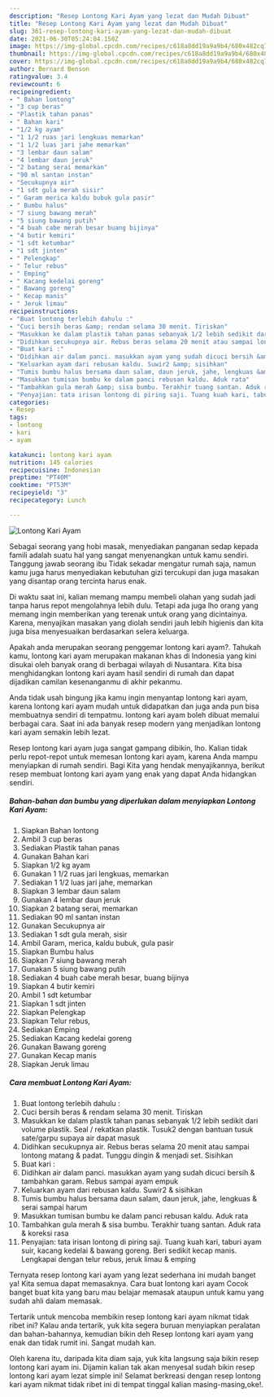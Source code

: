 ```yaml
---
description: "Resep Lontong Kari Ayam yang lezat dan Mudah Dibuat"
title: "Resep Lontong Kari Ayam yang lezat dan Mudah Dibuat"
slug: 361-resep-lontong-kari-ayam-yang-lezat-dan-mudah-dibuat
date: 2021-06-30T05:24:04.150Z
image: https://img-global.cpcdn.com/recipes/c618a8dd19a9a9b4/680x482cq70/lontong-kari-ayam-foto-resep-utama.jpg
thumbnail: https://img-global.cpcdn.com/recipes/c618a8dd19a9a9b4/680x482cq70/lontong-kari-ayam-foto-resep-utama.jpg
cover: https://img-global.cpcdn.com/recipes/c618a8dd19a9a9b4/680x482cq70/lontong-kari-ayam-foto-resep-utama.jpg
author: Bernard Benson
ratingvalue: 3.4
reviewcount: 6
recipeingredient:
- " Bahan lontong"
- "3 cup beras"
- "Plastik tahan panas"
- " Bahan kari"
- "1/2 kg ayam"
- "1 1/2 ruas jari lengkuas memarkan"
- "1 1/2 luas jari jahe memarkan"
- "3 lembar daun salam"
- "4 lembar daun jeruk"
- "2 batang serai memarkan"
- "90 ml santan instan"
- "Secukupnya air"
- "1 sdt gula merah sisir"
- " Garam merica kaldu bubuk gula pasir"
- " Bumbu halus"
- "7 siung bawang merah"
- "5 siung bawang putih"
- "4 buah cabe merah besar buang bijinya"
- "4 butir kemiri"
- "1 sdt ketumbar"
- "1 sdt jinten"
- " Pelengkap"
- " Telur rebus"
- " Emping"
- " Kacang kedelai goreng"
- " Bawang goreng"
- " Kecap manis"
- " Jeruk limau"
recipeinstructions:
- "Buat lontong terlebih dahulu :"
- "Cuci bersih beras &amp; rendam selama 30 menit. Tiriskan"
- "Masukkan ke dalam plastik tahan panas sebanyak 1/2 lebih sedikit dari volume plastik. Seal / rekatkan plastik. Tusuk2 dengan bantuan tusuk sate/garpu supaya air dapat masuk"
- "Didihkan secukupnya air. Rebus beras selama 20 menit atau sampai lontong matang &amp; padat. Tunggu dingin &amp; menjadi set. Sisihkan"
- "Buat kari :"
- "Didihkan air dalam panci. masukkan ayam yang sudah dicuci bersih &amp; tambahkan garam. Rebus sampai ayam empuk"
- "Keluarkan ayam dari rebusan kaldu. Suwir2 &amp; sisihkan"
- "Tumis bumbu halus bersama daun salam, daun jeruk, jahe, lengkuas &amp; serai sampai harum"
- "Masukkan tumisan bumbu ke dalam panci rebusan kaldu. Aduk rata"
- "Tambahkan gula merah &amp; sisa bumbu. Terakhir tuang santan. Aduk rata &amp; koreksi rasa"
- "Penyajian: tata irisan lontong di piring saji. Tuang kuah kari, taburi ayam suir, kacang kedelai &amp; bawang goreng. Beri sedikit kecap manis. Lengkapai dengan telur rebus, jeruk limau &amp; emping"
categories:
- Resep
tags:
- lontong
- kari
- ayam

katakunci: lontong kari ayam 
nutrition: 145 calories
recipecuisine: Indonesian
preptime: "PT40M"
cooktime: "PT53M"
recipeyield: "3"
recipecategory: Lunch

---
```



![Lontong Kari Ayam](https://img-global.cpcdn.com/recipes/c618a8dd19a9a9b4/680x482cq70/lontong-kari-ayam-foto-resep-utama.jpg)

Sebagai seorang yang hobi masak, menyediakan panganan sedap kepada famili adalah suatu hal yang sangat menyenangkan untuk kamu sendiri. Tanggung jawab seorang ibu Tidak sekadar mengatur rumah saja, namun kamu juga harus menyediakan kebutuhan gizi tercukupi dan juga masakan yang disantap orang tercinta harus enak.

Di waktu  saat ini, kalian memang mampu membeli olahan yang sudah jadi tanpa harus repot mengolahnya lebih dulu. Tetapi ada juga lho orang yang memang ingin memberikan yang terenak untuk orang yang dicintainya. Karena, menyajikan masakan yang diolah sendiri jauh lebih higienis dan kita juga bisa menyesuaikan berdasarkan selera keluarga. 



Apakah anda merupakan seorang penggemar lontong kari ayam?. Tahukah kamu, lontong kari ayam merupakan makanan khas di Indonesia yang kini disukai oleh banyak orang di berbagai wilayah di Nusantara. Kita bisa menghidangkan lontong kari ayam hasil sendiri di rumah dan dapat dijadikan camilan kesenanganmu di akhir pekanmu.

Anda tidak usah bingung jika kamu ingin menyantap lontong kari ayam, karena lontong kari ayam mudah untuk didapatkan dan juga anda pun bisa membuatnya sendiri di tempatmu. lontong kari ayam boleh dibuat memalui berbagai cara. Saat ini ada banyak resep modern yang menjadikan lontong kari ayam semakin lebih lezat.

Resep lontong kari ayam juga sangat gampang dibikin, lho. Kalian tidak perlu repot-repot untuk memesan lontong kari ayam, karena Anda mampu menyiapkan di rumah sendiri. Bagi Kita yang hendak menyajikannya, berikut resep membuat lontong kari ayam yang enak yang dapat Anda hidangkan sendiri.

<!--inarticleads1-->

##### Bahan-bahan dan bumbu yang diperlukan dalam menyiapkan Lontong Kari Ayam:

1. Siapkan  Bahan lontong
1. Ambil 3 cup beras
1. Sediakan Plastik tahan panas
1. Gunakan  Bahan kari
1. Siapkan 1/2 kg ayam
1. Gunakan 1 1/2 ruas jari lengkuas, memarkan
1. Sediakan 1 1/2 luas jari jahe, memarkan
1. Siapkan 3 lembar daun salam
1. Gunakan 4 lembar daun jeruk
1. Siapkan 2 batang serai, memarkan
1. Sediakan 90 ml santan instan
1. Gunakan Secukupnya air
1. Sediakan 1 sdt gula merah, sisir
1. Ambil  Garam, merica, kaldu bubuk, gula pasir
1. Siapkan  Bumbu halus
1. Siapkan 7 siung bawang merah
1. Gunakan 5 siung bawang putih
1. Sediakan 4 buah cabe merah besar, buang bijinya
1. Siapkan 4 butir kemiri
1. Ambil 1 sdt ketumbar
1. Siapkan 1 sdt jinten
1. Siapkan  Pelengkap
1. Siapkan  Telur rebus,
1. Sediakan  Emping
1. Sediakan  Kacang kedelai goreng
1. Gunakan  Bawang goreng
1. Gunakan  Kecap manis
1. Siapkan  Jeruk limau




<!--inarticleads2-->

##### Cara membuat Lontong Kari Ayam:

1. Buat lontong terlebih dahulu :
1. Cuci bersih beras &amp; rendam selama 30 menit. Tiriskan
1. Masukkan ke dalam plastik tahan panas sebanyak 1/2 lebih sedikit dari volume plastik. Seal / rekatkan plastik. Tusuk2 dengan bantuan tusuk sate/garpu supaya air dapat masuk
1. Didihkan secukupnya air. Rebus beras selama 20 menit atau sampai lontong matang &amp; padat. Tunggu dingin &amp; menjadi set. Sisihkan
1. Buat kari :
1. Didihkan air dalam panci. masukkan ayam yang sudah dicuci bersih &amp; tambahkan garam. Rebus sampai ayam empuk
1. Keluarkan ayam dari rebusan kaldu. Suwir2 &amp; sisihkan
1. Tumis bumbu halus bersama daun salam, daun jeruk, jahe, lengkuas &amp; serai sampai harum
1. Masukkan tumisan bumbu ke dalam panci rebusan kaldu. Aduk rata
1. Tambahkan gula merah &amp; sisa bumbu. Terakhir tuang santan. Aduk rata &amp; koreksi rasa
1. Penyajian: tata irisan lontong di piring saji. Tuang kuah kari, taburi ayam suir, kacang kedelai &amp; bawang goreng. Beri sedikit kecap manis. Lengkapai dengan telur rebus, jeruk limau &amp; emping




Ternyata resep lontong kari ayam yang lezat sederhana ini mudah banget ya! Kita semua dapat memasaknya. Cara buat lontong kari ayam Cocok banget buat kita yang baru mau belajar memasak ataupun untuk kamu yang sudah ahli dalam memasak.

Tertarik untuk mencoba membikin resep lontong kari ayam nikmat tidak ribet ini? Kalau anda tertarik, yuk kita segera buruan menyiapkan peralatan dan bahan-bahannya, kemudian bikin deh Resep lontong kari ayam yang enak dan tidak rumit ini. Sangat mudah kan. 

Oleh karena itu, daripada kita diam saja, yuk kita langsung saja bikin resep lontong kari ayam ini. Dijamin kalian tak akan menyesal sudah bikin resep lontong kari ayam lezat simple ini! Selamat berkreasi dengan resep lontong kari ayam nikmat tidak ribet ini di tempat tinggal kalian masing-masing,oke!.

